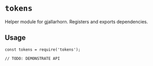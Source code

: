 # `tokens`

Helper module for gjallarhorn. Registers and exports dependencies.

## Usage

```
const tokens = require('tokens');

// TODO: DEMONSTRATE API
```
